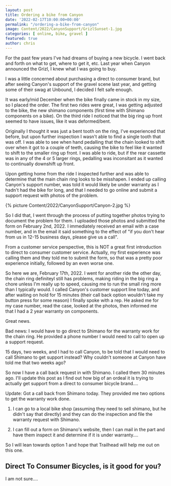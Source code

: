 ```yaml
---
layout: post
title: Ordering a bike from Canyon
date: '2022-02-17T10:00:00+00:00'
permalink: "/ordering-a-bike-from-canyon"
image: Content/2022/CanyonSupport/GrizlSunset-1.jpg
categories: [ online, bike, gravel ]
featured: true
author: chris
---
```

For the past few years I've had dreams of buying a new bicycle. I went back and forth on what to get, where to get it, etc. Last year when Canyon announced the Grizl, I knew what I was going to buy.

I was a little concerned about purchasing a direct to consumer brand, but after seeing Canyon's support of the gravel scene last year, and getting some of their swag at Unbound, I decided I felt safe enough.

It was early/mid December when the bike finally came in stock in my size, so I placed the order. The first two rides were great, I was getting adjusted to the bike, the new shimano components (first time with Shimano components on a bike). On the third ride I noticed that the big ring up front seemed to have issues, like it was deformed/bent.

Originally I thought it was just a bent tooth on the ring, I've experienced that before, but upon further inspection I wasn't able to find a single tooth that was off. I was able to see when hand pedalling that the chain looked to shift over when it got to a couple of teeth, causing the bike to feel like it wanted to shift to the smaller ring up front. I was able to ride, but if the rear cassette was in any of the 4 or 5 larger rings, pedalling was inconsitant as it wanted to continually downshift up front.

Upon getting home from the ride I inspected further and was able to determine that the main chain ring looks to be misshapen. I ended up calling Canyon's support number, was told it would likely be under warranty as I hadn't had the bike for long, and that I needed to go online and submit a support request with photos of the problem.

{% picture Content/2022/CanyonSupport/Canyon-2.jpg %}

So I did that, I went through the process of putting together photos trying to document the problem for them. I uploaded those photos and submitted the form on February 2nd, 2022. I immediately received an email with a case number, and in the email it said something to the effect of "if you don't hear from us in 12-15 business days, please give us a call".

From a customer service perspective, this is NOT a great first introduction to direct to consumer customer service. Actually, my first experience was calling them and they told me to submit the form, so that was a pretty poor experience initially, followed by an even worse one.

So here we are, February 17th, 2022. I went for another ride the other day, the chain ring definiteyl still has problems, making riding in the big ring a chore unless I'm really up to speed, causing me to run the small ring more than I typically would. I called Canyon's customer support line today, and after waiting on hold for 15 minutes (their call back option wouldn't take my button press for some reason) I finally spoke with a rep. He asked me for my case number, read the case, looked at the photos, then informed me that I had a 2 year warranty on components.

Great news.

Bad news: I would have to go direct to Shimano for the warranty work for the chain ring. He provided a phone number I would need to call to open up a support request.

15 days, two weeks, and I had to call Canyon, to be told that I would need to call Shimano to get support instead? Why couldn't someone at Canyon have told me that two weeks ago?

So now I have a call back request in with Shimano. I called them 30 minutes ago. I'll update this post as I find out how big of an ordeal it is trying to actually get support from a direct to consumer bicycle brand.... 

Update: Got a call back from Shimano today. They provided me two options to get the warranty work done.

1) I can go to a local bike shop (assuming they need to sell shimano, but he didn't say that directly) and they can do the inspection and file the warranty request with Shimano.

2) I can fill out a form on Shimano's website, then I can mail in the part and have them inspect it and determine if it is under warranty....

So I will lean towards option 1 and hope that Trailhead will help me out on this one. 

## Direct To  Consumer Bicycles, is it good for you? 

I am not sure....